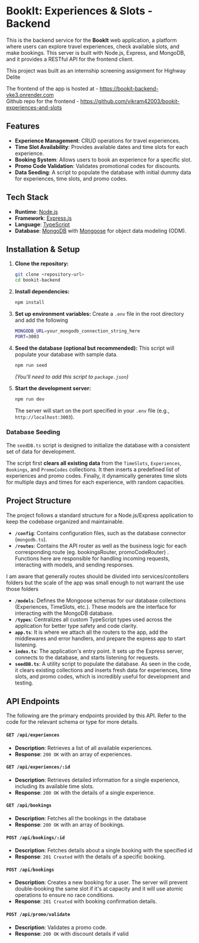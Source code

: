 # BookIt: Experiences & Slots - Backend

This is the backend service for the **BookIt** web application, a platform where users can explore travel experiences, check available slots, and make bookings. This server is built with Node.js, Express, and MongoDB, and it provides a RESTful API for the frontend client.

This project was built as an internship screening assignment for Highway Delite

The frontend of the app is hosted at - https://bookit-backend-vke3.onrender.com \
Github repo for the frontend - https://github.com/vikram42003/bookit-experiences-and-slots

## Features

- **Experience Management**: CRUD operations for travel experiences.
- **Time Slot Availability**: Provides available dates and time slots for each experience.
- **Booking System**: Allows users to book an experience for a specific slot.
- **Promo Code Validation**: Validates promotional codes for discounts.
- **Data Seeding**: A script to populate the database with initial dummy data for experiences, time slots, and promo codes.

## Tech Stack

- **Runtime**: [Node.js](https://nodejs.org/)
- **Framework**: [Express.js](https://expressjs.com/)
- **Language**: [TypeScript](https://www.typescriptlang.org/)
- **Database**: [MongoDB](https://www.mongodb.com/) with [Mongoose](https://mongoosejs.com/) for object data modeling (ODM).

## Installation & Setup

1.  **Clone the repository:**
    ```bash
    git clone <repository-url>
    cd bookit-backend
    ```

2.  **Install dependencies:**
    ```bash
    npm install
    ```

3.  **Set up environment variables:**
    Create a `.env` file in the root directory and add the following
    ```bash
    MONGODB_URL=your_mongodb_connection_string_here
    PORT=3003
    ```

4.  **Seed the database (optional but recommended):**
    This script will populate your database with sample data.
    ```bash
    npm run seed
    ```
    *(You'll need to add this script to `package.json`)*

5.  **Start the development server:**
    ```bash
    npm run dev
    ```
    The server will start on the port specified in your `.env` file (e.g., `http://localhost:3003`).

### Database Seeding

The `seedDB.ts` script is designed to initialize the database with a consistent set of data for development.

The script first **clears all existing data** from the `TimeSlots`, `Experiences`, `Bookings`, and `PromoCodes` collections. It then inserts a predefined list of experiences and promo codes. Finally, it dynamically generates time slots for multiple days and times for each experience, with random capacities.

## Project Structure

The project follows a standard structure for a Node.js/Express application to keep the codebase organized and maintainable.

- **`/config`**: Contains configuration files, such as the database connector (`mongodb.ts`).
- **`/routes`**: Contains the API router as well as the business logic for each corresponding route (eg. bookingsRouter, promoCodeRouter) . Functions here are responsible for handling incoming requests, interacting with models, and sending responses. 

I am aware that generally routes should be divided into services/contollers folders but the scale of the app was small enough to not warrant the use those folders

- **`/models`**: Defines the Mongoose schemas for our database collections (Experiences, TimeSlots, etc.). These models are the interface for interacting with the MongoDB database.
- **`/types`**: Centralizes all custom TypeScript types used across the application for better type safety and code clarity.
- **`app.ts`**: It is where we attach all the routers to the app, add the middlewares and error handlers, and prepare the express app to start listening.
- **`index.ts`**: The application's entry point. It sets up the Express server, connects to the database, and starts listening for requests.
- **`seedDB.ts`**: A utility script to populate the database. As seen in the code, it clears existing collections and inserts fresh data for experiences, time slots, and promo codes, which is incredibly useful for development and testing.

## API Endpoints

The following are the primary endpoints provided by this API. Refer to the code for the relevant schema or type for more details.

#### `GET /api/experiences`

- **Description**: Retrieves a list of all available experiences.
- **Response**: `200 OK` with an array of experiences.

#### `GET /api/experiences/:id`

- **Description**: Retrieves detailed information for a single experience, including its available time slots.
- **Response**: `200 OK` with the details of a single experience.

#### `GET /api/bookings`

- **Description**: Fetches all the bookings in the database
- **Response**: `200 OK` with an array of bookings.

#### `POST /api/bookings/:id`

- **Description**: Fetches details about a single booking with the specified id
- **Response**: `201 Created` with the details of a specific booking.

#### `POST /api/bookings`

- **Description**: Creates a new booking for a user. The server will prevent double-booking the same slot if it's at capacity and it will use atomic operations to ensure no race conditions.
- **Response**: `201 Created` with booking confirmation details.

#### `POST /api/promo/validate`

- **Description**: Validates a promo code.
- **Response**: `200 OK` with discount details if valid